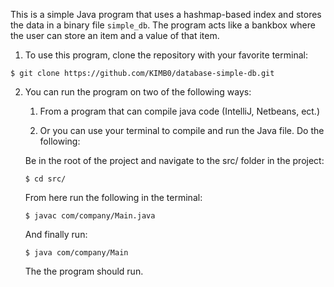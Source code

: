 This is a simple Java program that uses a hashmap-based index and stores the data in a binary file `simple_db`. The program acts like a bankbox where the user can store an item and a value of that item. 

1. To use this program, clone the repository with your favorite terminal:

```
$ git clone https://github.com/KIMB0/database-simple-db.git
```

2. You can run the program on two of the following ways:
    1. From a program that can compile java code (IntelliJ, Netbeans, ect.)

    2. Or you can use your terminal to compile and run the Java file. Do the following:

    Be in the root of the project and navigate to the src/ folder in the project:
    ```
    $ cd src/
    ```
    From here run the following in the terminal:
    ```
    $ javac com/company/Main.java
    ```
    And finally run:
    ```
    $ java com/company/Main
    ```
    The the program should run.